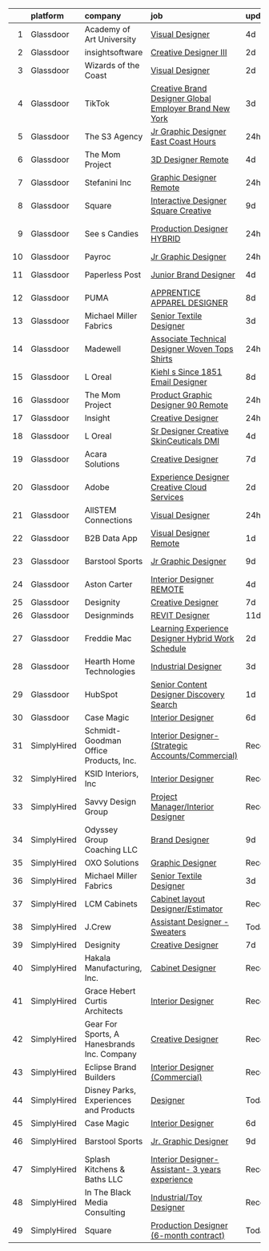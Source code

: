 

|    | platform    | company                                     | job                                                                                                                                                                                                                                                                                                                                                                                                                                                                                                                                                                                                                                                                                                                                                                                                                                                                                                                                                                                                                                                                                                                                                                                                                                                                                                                                | update_time   | location           |
|---:|:------------|:--------------------------------------------|:-----------------------------------------------------------------------------------------------------------------------------------------------------------------------------------------------------------------------------------------------------------------------------------------------------------------------------------------------------------------------------------------------------------------------------------------------------------------------------------------------------------------------------------------------------------------------------------------------------------------------------------------------------------------------------------------------------------------------------------------------------------------------------------------------------------------------------------------------------------------------------------------------------------------------------------------------------------------------------------------------------------------------------------------------------------------------------------------------------------------------------------------------------------------------------------------------------------------------------------------------------------------------------------------------------------------------------------|:--------------|:-------------------|
|  1 | Glassdoor   | Academy of Art University                   | [Visual Designer](https://www.glassdoor.com/partner/jobListing.htm?pos=121&ao=1136043&s=58&guid=00000181096f29c3a9a24cf2bbc56427&src=GD_JOB_AD&t=SR&vt=w&cs=1_c6074a41&cb=1653720689518&jobListingId=1007887273409&jrtk=3-0-1g44muafqq06s801-1g44muag6j45a800-e26ba85fdd71777b-)                                                                                                                                                                                                                                                                                                                                                                                                                                                                                                                                                                                                                                                                                                                                                                                                                                                                                                                                                                                                                                                   | 4d            | Remote             |
|  2 | Glassdoor   | insightsoftware                             | [Creative Designer III](https://www.glassdoor.com/partner/jobListing.htm?pos=114&ao=1136043&s=58&guid=00000181096f29c3a9a24cf2bbc56427&src=GD_JOB_AD&t=SR&vt=w&ea=1&cs=1_8e394755&cb=1653720689517&jobListingId=1007892557322&jrtk=3-0-1g44muafqq06s801-1g44muag6j45a800-edb5219fd768963e-)                                                                                                                                                                                                                                                                                                                                                                                                                                                                                                                                                                                                                                                                                                                                                                                                                                                                                                                                                                                                                                        | 2d            | Raleigh, NC        |
|  3 | Glassdoor   | Wizards of the Coast                        | [Visual Designer](https://www.glassdoor.com/partner/jobListing.htm?pos=120&ao=1136043&s=58&guid=00000181096f29c3a9a24cf2bbc56427&src=GD_JOB_AD&t=SR&vt=w&ea=1&cs=1_7db81cc6&cb=1653720689517&jobListingId=1007893079725&jrtk=3-0-1g44muafqq06s801-1g44muag6j45a800-b185e27c67875b10-)                                                                                                                                                                                                                                                                                                                                                                                                                                                                                                                                                                                                                                                                                                                                                                                                                                                                                                                                                                                                                                              | 2d            | Renton, WA         |
|  4 | Glassdoor   | TikTok                                      | [Creative Brand Designer   Global Employer Brand   New York](https://www.glassdoor.com/partner/jobListing.htm?pos=115&ao=1136043&s=58&guid=00000181096f29c3a9a24cf2bbc56427&src=GD_JOB_AD&t=SR&vt=w&cs=1_4b117363&cb=1653720689517&jobListingId=1007887843036&jrtk=3-0-1g44muafqq06s801-1g44muag6j45a800-510ffd380d9b2fa2-)                                                                                                                                                                                                                                                                                                                                                                                                                                                                                                                                                                                                                                                                                                                                                                                                                                                                                                                                                                                                        | 3d            | New York, NY       |
|  5 | Glassdoor   | The S3 Agency                               | [Jr  Graphic Designer  East Coast Hours ](https://www.glassdoor.com/partner/jobListing.htm?pos=102&ao=1110586&s=58&guid=00000181096f29c3a9a24cf2bbc56427&src=GD_JOB_AD&t=SR&vt=w&ea=1&cs=1_6953104e&cb=1653720689515&jobListingId=1007898074814&cpc=BCC169F53084E245&jrtk=3-0-1g44muafqq06s801-1g44muag6j45a800-bbfbbadaae3f53c1--6NYlbfkN0Dx_v1g2F9XmSVJlQ0p8WOO-7nqua9RDwBeeRYQYjFgz9sVt_v-2uqk2iltN6N_jVh84Lrmr5mdVAkqJOKud_P0otb9BgsL9lBwfA_y52FwZTHSso0Fxl5AyN5QLUscQnxEEZVqWBzH3CbjfVtB9i6DGb--tKA7bUpDbVKEP4it-lR8Zb6n-ILmlmAcQCSLEVrSQcV5ulLXGDRh59oxTRTJPdMCBv6iuCApeoQzd1E0LHkvKoEiGon9d57_crJgqiT5v8bEJYra5L95rtEsewvJCJCVEc98ZDdPG_DLEwjMFagnAm5T5_ULKWjuerdCYqfOkSHBuGuUiN9RCHIA6z8JO5Wm1N3TCSk3uR5txp8NgtaCLZ07HqJ_v0pinYtAYohjas4plEkzzjqef5Smupgd2aMIkQecYMTraHJveW5Zz0jaoeyodiH3DAcdVcp4RoWvikt6l2yTSaOKuLlEtQEXoozWgrpv3psejWEDus6GGuXoxzhMSpq0w2ndIiyY6xE%3D)                                                                                                                                                                                                                                                                                                                                                                                                                                                   | 24h           | Remote             |
|  6 | Glassdoor   | The Mom Project                             | [3D Designer  Remote ](https://www.glassdoor.com/partner/jobListing.htm?pos=109&ao=1110586&s=58&guid=00000181096f29c3a9a24cf2bbc56427&src=GD_JOB_AD&t=SR&vt=w&cs=1_52d197ea&cb=1653720689516&jobListingId=1007886436167&cpc=F4EED0218A761C36&jrtk=3-0-1g44muafqq06s801-1g44muag6j45a800-fe33e103591b5056--6NYlbfkN0BDp_epf89aHDQhKpPegNJQ_ldQpEFZQsM9OcONMGxWx6pU56EKHF58QjVdAUvn2gUYcPg_V_x2WniXDrLP5VbIg-rC7mn1Qy9RfkkiAlqY2LRlM7LOfznOL0U9ebP1K6YLZBAg65pGuRKYjpedu-NlOQZOIHmkh8Te1-zQoEt64m0csjzpD9zS5AWTEudqbrcwj-wWqvgRG7RQjXqNRJM1ax-8LzNBBMVOigB-dfH4ehsmNBaVTApkChGtuk0JDp1IryrXxwUEjSC8djsUcFUHgJW2yp4K9HZ8FhIJNnx-p2OzghXnAbhmQcBToniUpf-NLmPW8UNNc-75d36xDG9DaUPm7F8rzPso5vJPvDAMLTXz4SzrrEa9cnWs5hbqMbEj6-ihxPKtHgxnh4sZDELK3OUC52W0vF_SeELZHbA0HLuJ4kaxdlyduNKMAlzdCEMjlzRR6KnaAsHzLBEl-pq5D_r3W9N4d1wexKG09_OLk0a_S8qc9LYg-MfrvH5wPxGEpcj1Ks2QO9Dx7lJf1RJ0l5PUjlHHqxwlCGiK1HC4GscDMaSxRDzhtErFikYDkm0%3D)                                                                                                                                                                                                                                                                                                                                                                                                           | 4d            | Seattle, WA        |
|  7 | Glassdoor   | Stefanini  Inc                              | [Graphic Designer  Remote ](https://www.glassdoor.com/partner/jobListing.htm?pos=116&ao=1136043&s=58&guid=00000181096f29c3a9a24cf2bbc56427&src=GD_JOB_AD&t=SR&vt=w&ea=1&cs=1_0ac15425&cb=1653720689517&jobListingId=1007899547144&jrtk=3-0-1g44muafqq06s801-1g44muag6j45a800-420d0ffac65c912e-)                                                                                                                                                                                                                                                                                                                                                                                                                                                                                                                                                                                                                                                                                                                                                                                                                                                                                                                                                                                                                                    | 24h           | Dallas, TX         |
|  8 | Glassdoor   | Square                                      | [Interactive Designer   Square Creative](https://www.glassdoor.com/partner/jobListing.htm?pos=126&ao=1136043&s=58&guid=00000181096f29c3a9a24cf2bbc56427&src=GD_JOB_AD&t=SR&vt=w&cs=1_950dbef3&cb=1653720689518&jobListingId=1007875130559&jrtk=3-0-1g44muafqq06s801-1g44muag6j45a800-a5bca658c1845c24-)                                                                                                                                                                                                                                                                                                                                                                                                                                                                                                                                                                                                                                                                                                                                                                                                                                                                                                                                                                                                                            | 9d            | Philadelphia, PA   |
|  9 | Glassdoor   | See s Candies                               | [Production Designer HYBRID](https://www.glassdoor.com/partner/jobListing.htm?pos=125&ao=1136043&s=58&guid=00000181096f29c3a9a24cf2bbc56427&src=GD_JOB_AD&t=SR&vt=w&cs=1_497852bc&cb=1653720689518&jobListingId=1007897846018&jrtk=3-0-1g44muafqq06s801-1g44muag6j45a800-cabb71931fbe8df8-)                                                                                                                                                                                                                                                                                                                                                                                                                                                                                                                                                                                                                                                                                                                                                                                                                                                                                                                                                                                                                                        | 24h           | San Francisco, CA  |
| 10 | Glassdoor   | Payroc                                      | [Jr  Graphic Designer](https://www.glassdoor.com/partner/jobListing.htm?pos=127&ao=1136043&s=58&guid=00000181096f29c3a9a24cf2bbc56427&src=GD_JOB_AD&t=SR&vt=w&ea=1&cs=1_e94a3a95&cb=1653720689519&jobListingId=1007899091353&jrtk=3-0-1g44muafqq06s801-1g44muag6j45a800-02d990d4da6ab499-)                                                                                                                                                                                                                                                                                                                                                                                                                                                                                                                                                                                                                                                                                                                                                                                                                                                                                                                                                                                                                                         | 24h           | Remote             |
| 11 | Glassdoor   | Paperless Post                              | [Junior Brand Designer](https://www.glassdoor.com/partner/jobListing.htm?pos=128&ao=1136043&s=58&guid=00000181096f29c3a9a24cf2bbc56427&src=GD_JOB_AD&t=SR&vt=w&ea=1&cs=1_f519834a&cb=1653720689519&jobListingId=1007885983260&jrtk=3-0-1g44muafqq06s801-1g44muag6j45a800-716896f33607e84b-)                                                                                                                                                                                                                                                                                                                                                                                                                                                                                                                                                                                                                                                                                                                                                                                                                                                                                                                                                                                                                                        | 4d            | New York, NY       |
| 12 | Glassdoor   | PUMA                                        | [APPRENTICE  APPAREL DESIGNER](https://www.glassdoor.com/partner/jobListing.htm?pos=122&ao=1136043&s=58&guid=00000181096f29c3a9a24cf2bbc56427&src=GD_JOB_AD&t=SR&vt=w&cs=1_e07e1191&cb=1653720689518&jobListingId=1007877597006&jrtk=3-0-1g44muafqq06s801-1g44muag6j45a800-1f92cbeeece5550b-)                                                                                                                                                                                                                                                                                                                                                                                                                                                                                                                                                                                                                                                                                                                                                                                                                                                                                                                                                                                                                                      | 8d            | Somerville, MA     |
| 13 | Glassdoor   | Michael Miller Fabrics                      | [Senior Textile Designer](https://www.glassdoor.com/partner/jobListing.htm?pos=103&ao=1110586&s=58&guid=00000181096f29c3a9a24cf2bbc56427&src=GD_JOB_AD&t=SR&vt=w&ea=1&cs=1_a715699d&cb=1653720689515&jobListingId=1007890097618&cpc=9DC6E4D8324653EE&jrtk=3-0-1g44muafqq06s801-1g44muag6j45a800-1199109f65cb0bc2--6NYlbfkN0Aa_Hwcb3A6wpbuysl_ekJeGPboXr2ELun7xWY3K7GOUB81oL_2bkKwlTZQqeaFZL6HZmTjTPZMZY4XhyVatta2lrF2HKWjEMO7NmKWkaX_4pSqjZqGKpbAyvV2h-8O8hKnl7Pxc2rFv7aq49SjMN5Aiiv2jJb8QJjJF_B3ihQ4lvnzf6-H_HXf6-TL3ZVvbqf8mctwMf2NmtGh0zaPTLnuXJUn_ZUrzphWB-9hblUiRUZOPipezrti75JJ6ts5emby1lsXZSSNjKxQkuyABQcMz4-QiwWGZp-hoctoFaXxmmVS4x4RdgQhZSDTIWfzWF37Ax5tO-Kfc5qpxGU5A4Szj69sDQAmfogiL_7tjlufVZrBrcfnH-JBwOlTJue8G6R8v8MavXDHNzjq9mq99tbXaXYG3KIMGGl7eh2A1CjcFWofgOuDt_1Q0_35KnHmgUrNqiG0zn1VVIuJsFw6nZcVVbjBIetNcgExts_GMY2EF0gucf9MFn0YrhIX0n8r0SA%3D)                                                                                                                                                                                                                                                                                                                                                                                                                                                                   | 3d            | Remote             |
| 14 | Glassdoor   | Madewell                                    | [Associate Technical Designer   Woven Tops   Shirts](https://www.glassdoor.com/partner/jobListing.htm?pos=130&ao=1136043&s=58&guid=00000181096f29c3a9a24cf2bbc56427&src=GD_JOB_AD&t=SR&vt=w&cs=1_c3377a3a&cb=1653720689521&jobListingId=1007899616888&jrtk=3-0-1g44muafqq06s801-1g44muag6j45a800-037e6a65affef569-)                                                                                                                                                                                                                                                                                                                                                                                                                                                                                                                                                                                                                                                                                                                                                                                                                                                                                                                                                                                                                | 24h           | New York, NY       |
| 15 | Glassdoor   | L Oreal                                     | [Kiehl s Since 1851   Email Designer](https://www.glassdoor.com/partner/jobListing.htm?pos=106&ao=1110586&s=58&guid=00000181096f29c3a9a24cf2bbc56427&src=GD_JOB_AD&t=SR&vt=w&cs=1_a056d2ff&cb=1653720689516&jobListingId=1007876470037&cpc=F41FEAB56D215062&jrtk=3-0-1g44muafqq06s801-1g44muag6j45a800-902396de1ad4f4dc--6NYlbfkN0B--xwTx5z5GtX4kwB4PKln9ei78TGhUZ0jXbBonS0qzEhzYeEaBt0GkTPTcdrr5MkwfEuVxWaOr3Is1kbmQZ2DAD4ClMPc-yn3JpD7x7v7RYY28eYxXO82lULBBDGb4-99ip-IijkAhZuPUPnS0SrP2p0gjyPdS6vGavsR2Nm4pgZ0qroX6D6UlWOmvVvD6Iputikolt20f6Va2cGr1vvTQqa1z6todez9Rlwqv3mWx-asDzrH9KwCz8myWMdDGpoRRTVyMYuCE1CfoMoyoRHnCaF8R-e0tBaJVN9UXJIO0UALY_9oNPV90tz6DBw645w-ThdhVTux31pMDDvFd370z_cB8dyRGKaG68JzSFK3LYoEYzIs8h3WjY61GD9T0mwTi7wNGxBjjX25MAziv3J4va6woS4YbhcP1rDfheXnG3KRd_Ujl94Lb7Lq80RxNFkXO_YjivthKPUkkt9XeZAQ5I5k1HSQl74EdIdl17B7q-xlmwPJIhtzZxBUjgrdemvSJry0P3QxsVRnR2nUD8U2-RkdnSm7ZR8%3D)                                                                                                                                                                                                                                                                                                                                                                                                                            | 8d            | New York, NY       |
| 16 | Glassdoor   | The Mom Project                             | [Product Graphic Designer  90  Remote ](https://www.glassdoor.com/partner/jobListing.htm?pos=110&ao=1110586&s=58&guid=00000181096f29c3a9a24cf2bbc56427&src=GD_JOB_AD&t=SR&vt=w&cs=1_e8e79571&cb=1653720689516&jobListingId=1007899139587&cpc=C4A69CCDBB3B9599&jrtk=3-0-1g44muafqq06s801-1g44muag6j45a800-8f972a73e4a251d3--6NYlbfkN0BDp_epf89aHDQhKpPegNJQ_ldQpEFZQsM9OcONMGxWx6pU56EKHF58QjVdAUvn2gWAVLBNd8LL8yfWO5PBHaifhCCFCjxn10zBIZqHwBqcVUS-7lf5hWd6YayNeSN1bShAZ_26VIFwGa203tcS7jhxo0svTWeyu0XMzOIeiH2VWZyrxph1JiPGdgVBkS0hfX6jVA6ATJVq7Ayq53StH-LgJhfJjNiNt_RvygVdWdVR7S1xyjJhntEF0xCB9Is9nmjjYfkXghpcE49EnztcDcP5rYDs35hQPBzrmWxQAiV2Ti96hSYDNornfbY2I6Le9ZoNyhkijUJJmy3-Ip7XGOf7gr2tt-ae1BvXMjrqv7GhGeWVx7Jgsr_Ff9OdC42ZpjOdGL9LoaCSqc3zZKW_ZNwI2M_6TKEZX5uUf-bf3YcVcqwaIuZng2sU8GERxLMCQKg9wPNZEvE1InyLxbV8ZzK209Jz4goBMiZf7KPSkQprNV_gjkLVw78BZx3E2h1YjensQcD8REs2eL8wDSofwMEIKFMoPjwu6UlQERNR459rEBkVPQDiLukZVSucJwDPW5k%3D)                                                                                                                                                                                                                                                                                                                                                                                          | 24h           | Beaverton, OR      |
| 17 | Glassdoor   | Insight                                     | [Creative Designer](https://www.glassdoor.com/partner/jobListing.htm?pos=118&ao=1136043&s=58&guid=00000181096f29c3a9a24cf2bbc56427&src=GD_JOB_AD&t=SR&vt=w&ea=1&cs=1_3489464e&cb=1653720689517&jobListingId=1007899240588&jrtk=3-0-1g44muafqq06s801-1g44muag6j45a800-f409c4328164d839-)                                                                                                                                                                                                                                                                                                                                                                                                                                                                                                                                                                                                                                                                                                                                                                                                                                                                                                                                                                                                                                            | 24h           | Chicago, IL        |
| 18 | Glassdoor   | L Oreal                                     | [Sr Designer   Creative  SkinCeuticals DMI](https://www.glassdoor.com/partner/jobListing.htm?pos=105&ao=1110586&s=58&guid=00000181096f29c3a9a24cf2bbc56427&src=GD_JOB_AD&t=SR&vt=w&cs=1_fbc06831&cb=1653720689516&jobListingId=1007886305081&cpc=AC285F3A3ECA6BB0&jrtk=3-0-1g44muafqq06s801-1g44muag6j45a800-e6eac99937db40e6--6NYlbfkN0B--xwTx5z5GtX4kwB4PKln9ei78TGhUZ0jXbBonS0qzEhzYeEaBt0GkTPTcdrr5MlH3oKnMKGhHd2NXLeqrBvqslxtNpxw-8G--dlupyqIldLPcp8lafgZMgikuleO9-yg3Nu16N6aB1EIx44OVizWHVMWH0r_LZsUG9UwjeZ00lK_HzYyTUNlf7XWJBTifLCxU643wBH_2Ts1JRherXGX7wFiypi9SGZ2wga7I0N2k1Ur2P3WDo5p6ZlWLNFAdM-UjfPZDsxe6D-58KxpYANxuRFIGK64eHoXGCarvUM_m12rJxJ24L3AhqQalCxG_7OhNCqHKueQTChDUE4RAy_d3sj0X_dpenKr8bwrSqszGdGqBcHB2yDU-t9ZGEA1aTdwwn6lybvjcvLHhfekcnQeyEW_N_PE-mawM0SEhBvjezE3EtyZ5X4gbDjvONYtpKWkrnSmg5tExeJLP1BUg9xXpwxwzIj-a4Qx2wmcVKB6x4ML5HlMVJrHlJFY-ogV0PqlKqgwWTafcDbijyXqU9_jsuqsCLGTURo%3D)                                                                                                                                                                                                                                                                                                                                                                                                                      | 4d            | New York, NY       |
| 19 | Glassdoor   | Acara Solutions                             | [Creative Designer](https://www.glassdoor.com/partner/jobListing.htm?pos=113&ao=1110586&s=58&guid=00000181096f29c3a9a24cf2bbc56427&src=GD_JOB_AD&t=SR&vt=w&ea=1&cs=1_ba0887b8&cb=1653720689517&jobListingId=1007879608048&cpc=3BA4CE39D5B5DEF5&jrtk=3-0-1g44muafqq06s801-1g44muag6j45a800-0ac0c45c099c8b67--6NYlbfkN0BQuJXpfawXtfhwzLerQhC04iCxGrelUvn_xttDeop7CMmG32gURwRxtmLdzLGxgETxPodZMGtj9QJRFwEQtmb3KYEwr2xt6RRPJX9Ig87j63-SHSr0C8cpPiKpZ6aOtt0PzgQgYGnYWcpwsv48Tpk8jHbyqEsJDxJOfupYf3JAAyr-D4EkO8f3xWeOpm-sGtG0ZkasZV_6wrd1abEJWUrOQ1pcWk8FUFIm39Or7Js6am5Ic-UefdgbcTcBngfYR3W9JVNSEcPqNEYrbLKI6NHl2_H8Het6zSV1SYA_SbZIJzkzJksSwGJ1RdWWhfH1xVligcG4YuXeKnnVpmTR2xjhRUC4X25AsSivMQsrL1urN4ffMwQV-LcoXHjyTrBkYVnGGO1at4sZhVJRzBhICwohSdx5BlxY7oQMmPKQMFZWq6NL6dDIiOUJOEVJc36wG8MUZY9ZJHoyx8gvPfMy6c2uLUjcR14EQqlcjCRjIz8I3OZUYhc3lebW1A3RiGttmZ7vjACKYYWkzClxb68aAMRrhSnEBzyqitJ8Z_5a9mmg7rX0ePRonIHtnEeu--qOV7PPA9rmmDLDL8i6KkjLcw4l9jD-NUbnZam2TNzQmLVXaarLCEbeTpExLatP_egSq0ewM-5_7ffK5C-AGrsHzPtbWt7_ET4-hJWdXUvl4d9k3D0SOh5jVnfyLhDSskt8cfdPe4GcS_r1WIqc56vjKuv6)                                                                                                                                                                                                                                                       | 7d            | Kissimmee, FL      |
| 20 | Glassdoor   | Adobe                                       | [Experience Designer  Creative Cloud Services](https://www.glassdoor.com/partner/jobListing.htm?pos=117&ao=1136043&s=58&guid=00000181096f29c3a9a24cf2bbc56427&src=GD_JOB_AD&t=SR&vt=w&cs=1_c63292b5&cb=1653720689517&jobListingId=1007892608813&jrtk=3-0-1g44muafqq06s801-1g44muag6j45a800-64368186b39e322b-)                                                                                                                                                                                                                                                                                                                                                                                                                                                                                                                                                                                                                                                                                                                                                                                                                                                                                                                                                                                                                      | 2d            | San Francisco, CA  |
| 21 | Glassdoor   | AllSTEM Connections                         | [Visual Designer](https://www.glassdoor.com/partner/jobListing.htm?pos=112&ao=1110586&s=58&guid=00000181096f29c3a9a24cf2bbc56427&src=GD_JOB_AD&t=SR&vt=w&ea=1&cs=1_7ad4cbd6&cb=1653720689517&jobListingId=1007899657868&cpc=AC285F3A3ECA6BB0&jrtk=3-0-1g44muafqq06s801-1g44muag6j45a800-106462cd46e89539--6NYlbfkN0Akmm0SHSm6KXMG3PLe28cvsql5ALZY-VGg2iXYcU3b0w4uAnFgzT5Ra8lcIzFNLUVJ_Vrg6DMrlCvoV0VETC6rERSPCpCmwaSW2zIQvOdXjWiSdZn8d7wOrZHbimuG0gg9vOQBu7U-BifMAPlIdnbWJyjPiT8FgqTD76ywH5haPb106cYFMPjgxfCIaiSpyGOAR7A1GZjWtwtlixaeMv13iLHtinL6ao2aivtUJ9bxgEN-01cjzX89U6tK7uJXyQKCQUtevDwmPM3zO0M9NSUhA8x_AZt3W0aahZff9QgGFjWx0LLLveS8h4eDPYTcznlgByGTR-8-DfVvjjB0Ub9emGEIrId9XGnTkiJQBA2kpprN6SOUkc7pBoR734YAnlWeYy7RQUJG8mmIbccvW7ZjW8ez4BHW9-KSeSBPyu0rag1a9dINLzrHSks64-JCJVTa8rEOcp-QsJP0y3JIEEDMCeYHbI4dhYzRolfoxjKVEk0D0gPasfuWt1BQ8PHpkAHPEQKbr_QxOQgc0KsTBJNED9PpYCKDqDWrIwrvvC-szl5bE7M_vC9MOLHM36FjxpQ%3D)                                                                                                                                                                                                                                                                                                                                                                                                           | 24h           | Bellevue, WA       |
| 22 | Glassdoor   | B2B Data App                                | [Visual Designer   Remote](https://www.glassdoor.com/partner/jobListing.htm?pos=108&ao=1110586&s=58&guid=00000181096f29c3a9a24cf2bbc56427&src=GD_JOB_AD&t=SR&vt=w&ea=1&cs=1_25b31794&cb=1653720689516&jobListingId=1007895358545&cpc=1CBFC3E34E2A31FF&jrtk=3-0-1g44muafqq06s801-1g44muag6j45a800-2b650a666bd4434d--6NYlbfkN0AFCFO55fpwWo6oa9JKI3JcI2oWVPcccBj9Y6s5O2226Dvh15T1RmiKUF6Bkk2Tk4YzTqbDOnNj8uto7K0dZogDk1LOR8Gu8UbLMHQJLGb5rWz_5Vgn55c7JuBoCrO1KiMnFe2LZ3Jqidb1csqkak-eb5ec-9jKbFqa7O0oCkzY4LOMfYKODAmOT8lqDZuSQ83AViK8Bfj8Na149O0ISBqLtMxmYSEDMLpE5UYUXtrdtJ6UCr8Uf_gGuXTFU1QHc_-JHHTRI70haTQiJLBttOFelmsEqrvw8jnrmCH2Yo3HflDc1VjCvpRqnIqp9ye4DghjNS6sE0pJqExqCZFUySB7gSCBazVb8cU6oK5YfHZbHP2hS-atJa2abvHRgs6T-GHlzeO-CbprrW7n78oX85fZcZfEQNcnMT0M_Erp-Nc8VimP9s-b0Hqop2oZ4dEFqTlzp-dgPKuW_Y_o0JbunYcflJ1Qd4f2Knlp5ZjXwwWbbbR4ez6kmbCJaRrQyiCoMY9p-Gq1M0Y6hQ%3D%3D)                                                                                                                                                                                                                                                                                                                                                                                                                                                    | 1d            | Remote             |
| 23 | Glassdoor   | Barstool Sports                             | [Jr  Graphic Designer](https://www.glassdoor.com/partner/jobListing.htm?pos=123&ao=1136043&s=58&guid=00000181096f29c3a9a24cf2bbc56427&src=GD_JOB_AD&t=SR&vt=w&ea=1&cs=1_f565a30e&cb=1653720689518&jobListingId=1007872983217&jrtk=3-0-1g44muafqq06s801-1g44muag6j45a800-7fb119ac1993d3bd-)                                                                                                                                                                                                                                                                                                                                                                                                                                                                                                                                                                                                                                                                                                                                                                                                                                                                                                                                                                                                                                         | 9d            | New York, NY       |
| 24 | Glassdoor   | Aston Carter                                | [Interior Designer  REMOTE](https://www.glassdoor.com/partner/jobListing.htm?pos=111&ao=1110586&s=58&guid=00000181096f29c3a9a24cf2bbc56427&src=GD_JOB_AD&t=SR&vt=w&ea=1&cs=1_da18e75c&cb=1653720689517&jobListingId=1007886829637&cpc=AC285F3A3ECA6BB0&jrtk=3-0-1g44muafqq06s801-1g44muag6j45a800-5f6dd003665b40dd--6NYlbfkN0ChYVx_I3yfZ_JDY3EFoivtqvi_stwnZ_kRt8Dowt_l_d1ydueao4NEv8X4QANiVn_b-rJMh9M7b-Il2u3lZurMus741F51D7GPTM4YYZWuUXzBGreMEqAKl2bm6PoEUuFWttVXZSXSP9wb-dIZUIHi-YHjmdbd-GNmkUBeYK3DIuSf6A9y58b1NE0VoqgEyCJnDBKhUsLpLxlegXf0nhjVbbJTlR8KyT0_KdZxIj96rtZXi2pyYYXB-oZUs1bY4vWhJSDF-hhyvJAIBmhcBJtI7JGHavXlu-GfP9ZCq7gzthODpuPnmQ3wEvOtpJbf3sPSi7CSykW_wNLYzkgQyBZQUtL1pvjAcseiC4SBg_A8FuCbuijY92BFFXMBrJphDrrlRTUq-rq7pS0DruZNiHmld_358rMpA76i26SjXbYKaXuBghujp0eZNFTrBDSVpQj2EMp4QdGmhIE3vBF3CLZQc69_mkogw019bP676a2K-82z7jS8wBHS2upt4BP7gvdsAkRxzTRbyIh-UK2fonnJHFFHDfTy_Rwd8p7KHC1223aDhTrpcuHwVikbLO0nvN1TWaMZL0FI0oLXNvkt_DbRLniyUmeIevMxkP8zAGz5847Bu5XWR3q56Eqko4cO4YR0fIqv38F2YWBleAmPkBwEQcp05HqXw3bGMej2ERoU4ysKMW4xnkg80Jc8ND_1dBDsosyu83Lu5xfh03EkFgviIyDOIN9yiOvcobK2aqCnCt3wwamLxudxJrDdxIUvdtlMb0WmhlF6EkNYb9hGHnsOi0NKidMlq6c3mM3k0eRKuFFw5xJBzHjQU7AI6XwbyaKmnV2wjaVthXJXGliYDQThySSd_zHFCq-dgQ2F6PaiWx3UhMzzkLcAyqoGMEgde6pMCAEeNDQpIMoObO74zQ_dCf8Bso9pK4XUZBJqDqLbkHGfv_Ihhl8gHUt0lr-SXnc%3D) | 4d            | Seattle, WA        |
| 25 | Glassdoor   | Designity                                   | [Creative Designer](https://www.glassdoor.com/partner/jobListing.htm?pos=119&ao=1136043&s=58&guid=00000181096f29c3a9a24cf2bbc56427&src=GD_JOB_AD&t=SR&vt=w&ea=1&cs=1_0d32cc61&cb=1653720689517&jobListingId=1007880474518&jrtk=3-0-1g44muafqq06s801-1g44muag6j45a800-bdbcdad92f10c625-)                                                                                                                                                                                                                                                                                                                                                                                                                                                                                                                                                                                                                                                                                                                                                                                                                                                                                                                                                                                                                                            | 7d            | Remote             |
| 26 | Glassdoor   | Designminds                                 | [REVIT Designer](https://www.glassdoor.com/partner/jobListing.htm?pos=101&ao=1110586&s=58&guid=00000181096f29c3a9a24cf2bbc56427&src=GD_JOB_AD&t=SR&vt=w&ea=1&cs=1_391ad4ec&cb=1653720689515&jobListingId=1007867689176&cpc=8AC01DCC8FF2DC38&jrtk=3-0-1g44muafqq06s801-1g44muag6j45a800-6037e18d99035dbc--6NYlbfkN0AgtJyK_mEgm6Ks_13l5EY6Ww8M__6-LUAHFTnOAsRmGzvjb9BzxYsGSQCKtO9_2sqJaVS_feTih11JTo9k9ZZMSaRP2PVh-JHlmczoZsuB8_w8alTCtbKqFJqB_HYSnVBfQodnMTYqQQK2tb6Hidm-46YVRbrdVgJ36DcQBbfANKZvPVdoNDLgZTBAz0_dQPA9dHcKdHQGCYFxWjxR4qp96rq2oxIDScTfuw94Nfb4BTfLy4Sa3AQo7Q6LucmJ95w11G2bwIshuC7wQE_7K-vSMY8b_Hn-4vH6onCpuwjRc6y3f5WNN_R4Q6Izis98n0vJtKEgGnrZ4AauiTQG4ig_k3T7f1ZRXHjPGqOTwRTJI4r6xzyYxlBrfjaTpaMk3sjRWtVDvirCbchHnLjkUk6dN3OSjqFr2xgsV9MpxSLa2I7_1mbEDM5tvdEOOkiQ2Y1wKxDwwlnCfeMz3mE8vIPdhcVSKhBiqWRO02kCopbTT-66yPtZ6sx8kpVAsANod7M%3D)                                                                                                                                                                                                                                                                                                                                                                                                                                                                            | 11d           | Remote             |
| 27 | Glassdoor   | Freddie Mac                                 | [Learning Experience Designer  Hybrid Work Schedule ](https://www.glassdoor.com/partner/jobListing.htm?pos=104&ao=1110586&s=58&guid=00000181096f29c3a9a24cf2bbc56427&src=GD_JOB_AD&t=SR&vt=w&cs=1_8b596f0c&cb=1653720689515&jobListingId=1007892436688&cpc=F583A5AE0DDDFE3A&jrtk=3-0-1g44muafqq06s801-1g44muag6j45a800-42e6f3fa2eea0d00--6NYlbfkN0BRbY23MpHuD_kgIf5jf2sHAXgp_p55tjlayGMIQ0Pgo42XGytGdrymTcX7GHG7yUKECY9IBosNSRU2MFlaDspwGJD-h7hMusnKwTyi9MoXN-0_nMhRIaFL8Grm-fBBaWR6xvlaQJeIRZEwio0aTxwDeRGUov1j4MWH1IqsEcxMpULaf0Gwwwt5z5XI3X1vpgspYYuRPBswfdBy7mPIC6SGwjcGWvHjKZZnM11jeFgMGc7tWQj8y7WxDPalx99ngFLOoIaWclfEJLffWf8lEecbNQiJLhmz_P33yjRcyWMJd4TUHq3iiYNE2eFI3HNgQQD8qWzAn5BMSdoqz8m932rwF5_OSoIyMtvhJNp5mTQR7EDrvC2B-MlsEtSyQLUiVfEYrakm0i6P5iYeqpli79BDeH1XGsHjwRmtX9axLL8mzYQJuf2kxye7wiAanHT2k7v-91Fy8Qhbe4BvKHXpOfIvJPQWGgpT5JdTl_-BjaCD_a90zYsnDEWvYlmXJINh62v6-l-N4cJiXo3eUlY0UpDWdEk_aFqdExzGZA4KUEzwTGDm-jbp4wgDd3EEK_Tq7hwnZcyY9K-JOybrn6IK-kHbXK53aWrjWM9UL1yZjTGY36-xRdnJdccdOADr5IT5FhaoBKnkOh25eg%3D%3D)                                                                                                                                                                                                                                                                                              | 2d            | McLean, VA         |
| 28 | Glassdoor   | Hearth   Home Technologies                  | [Industrial Designer](https://www.glassdoor.com/partner/jobListing.htm?pos=107&ao=1110586&s=58&guid=00000181096f29c3a9a24cf2bbc56427&src=GD_JOB_AD&t=SR&vt=w&cs=1_6081b6f1&cb=1653720689516&jobListingId=1007889895687&cpc=AC285F3A3ECA6BB0&jrtk=3-0-1g44muafqq06s801-1g44muag6j45a800-00aa02503b3a55a9--6NYlbfkN0Ac4GytoO11VClo045N0ecdEWRgJer_RMP04kXN0LmN8EFhXTLNWz5KqMP6AVq6RvYi957Gyxh0S-XFZN5wQQ8PQ3ZQWX-cvTBmWg8GyyWiOYlDi8JE0WO_afeUs1TMtmBo3V4eSFAlKfP6kpkcL-S06CePqRfBNmjIytTCS7jaCyAS9Qrceum40C5FyZvLHjrr-4MTUIiLR4agAyTJjfYH0BEbcHL8ykTEz5jBs6xGLvLCSkvL2ik07fxUyV54KKt8g5hyDwvNCczR2ZXLqLnf0Gk9rNPXRXAnWCpGitQW3bBOcClx7tRniC9CtBLKJ9cDSYMLXyIoK4p5ycNCOI6bYcLgTMIlf8F9BvVHI_ua6GPfhWkOkmvNP6CRlY0WBkadQKNgEjFDEgE27PNNJfeWvgZekD8R34LtAw7ZSqDQzvLHJUTFIc_3dDpF1u0dRXtFvy17CwMbozwbIAcmSBkNmP0JNwISivqZplz6z0OXp8V-60vBmntQ)                                                                                                                                                                                                                                                                                                                                                                                                                                                                                          | 3d            | Lakeville, MN      |
| 29 | Glassdoor   | HubSpot                                     | [Senior Content Designer  Discovery   Search](https://www.glassdoor.com/partner/jobListing.htm?pos=124&ao=1136043&s=58&guid=00000181096f29c3a9a24cf2bbc56427&src=GD_JOB_AD&t=SR&vt=w&ea=1&cs=1_efbcfc6a&cb=1653720689518&jobListingId=1007895164836&jrtk=3-0-1g44muafqq06s801-1g44muag6j45a800-8c8676a53579eebc-)                                                                                                                                                                                                                                                                                                                                                                                                                                                                                                                                                                                                                                                                                                                                                                                                                                                                                                                                                                                                                  | 1d            | Cambridge, MA      |
| 30 | Glassdoor   | Case Magic                                  | [Interior Designer](https://www.glassdoor.com/partner/jobListing.htm?pos=129&ao=1136043&s=58&guid=00000181096f29c3a9a24cf2bbc56427&src=GD_JOB_AD&t=SR&vt=w&ea=1&cs=1_208d5994&cb=1653720689519&jobListingId=1007881346663&jrtk=3-0-1g44muafqq06s801-1g44muag6j45a800-173badf1b34b5b40-)                                                                                                                                                                                                                                                                                                                                                                                                                                                                                                                                                                                                                                                                                                                                                                                                                                                                                                                                                                                                                                            | 6d            | Remote             |
| 31 | SimplyHired | Schmidt-Goodman Office Products, Inc.       | [Interior Designer- (Strategic Accounts/Commercial)](https://www.simplyhired.com/job/4OHedwTN4UazEGnoPC6h8_xlWEO6PPSP3L1PtGS61C9VgmCMZ0LimA?q=creative+designer)                                                                                                                                                                                                                                                                                                                                                                                                                                                                                                                                                                                                                                                                                                                                                                                                                                                                                                                                                                                                                                                                                                                                                                   | Recently      | Rochester, MN      |
| 32 | SimplyHired | KSID Interiors, Inc                         | [Interior Designer](https://www.simplyhired.com/job/F6XYY5RhMuIupSgbiCXRjLVGiVWL98ueB48iYTaZcnS9gQd70bBNWQ?q=creative+designer)                                                                                                                                                                                                                                                                                                                                                                                                                                                                                                                                                                                                                                                                                                                                                                                                                                                                                                                                                                                                                                                                                                                                                                                                    | Recently      | Springfield, IL    |
| 33 | SimplyHired | Savvy Design Group                          | [Project Manager/Interior Designer](https://www.simplyhired.com/job/YsTVNp6nM336MjEWyi9A2oN5zVIl9wlJWq0tDVxZK_pWOgvFYeDoqg?q=creative+designer)                                                                                                                                                                                                                                                                                                                                                                                                                                                                                                                                                                                                                                                                                                                                                                                                                                                                                                                                                                                                                                                                                                                                                                                    | Recently      | St. Louis, MO      |
| 34 | SimplyHired | Odyssey Group Coaching LLC                  | [Brand Designer](https://www.simplyhired.com/job/KMk5IN8nW-ddWNlJA761_eAsYVtwLKNm_uOZ0DmBkbHyTe1NRKFrfA?q=creative+designer)                                                                                                                                                                                                                                                                                                                                                                                                                                                                                                                                                                                                                                                                                                                                                                                                                                                                                                                                                                                                                                                                                                                                                                                                       | 9d            | Remote             |
| 35 | SimplyHired | OXO Solutions                               | [Graphic Designer](https://www.simplyhired.com/job/BXUyWLRJM5GqlXxmpwBw-g_A_qs7M6-f7IDZTvQqqHxFROKtKw3p1Q?q=creative+designer)                                                                                                                                                                                                                                                                                                                                                                                                                                                                                                                                                                                                                                                                                                                                                                                                                                                                                                                                                                                                                                                                                                                                                                                                     | Recently      | Adobe, AZ          |
| 36 | SimplyHired | Michael Miller Fabrics                      | [Senior Textile Designer](https://www.simplyhired.com/job/pKpLMSNOBYfk5cYrOaG7qEwwgg0nkFCy2Rmz4w4rRoMG4hn9jKOwmw?q=creative+designer)                                                                                                                                                                                                                                                                                                                                                                                                                                                                                                                                                                                                                                                                                                                                                                                                                                                                                                                                                                                                                                                                                                                                                                                              | 3d            | Remote             |
| 37 | SimplyHired | LCM Cabinets                                | [Cabinet layout Designer/Estimator](https://www.simplyhired.com/job/DGSlfiUPWVOU_IlQXYWu3NE8c65_nAMngwGpdSuOIPTgYpGha4wvXw?q=creative+designer)                                                                                                                                                                                                                                                                                                                                                                                                                                                                                                                                                                                                                                                                                                                                                                                                                                                                                                                                                                                                                                                                                                                                                                                    | Recently      | Monroe, WA         |
| 38 | SimplyHired | J.Crew                                      | [Assistant Designer - Sweaters](https://www.simplyhired.com/job/-CSRptFNICIoq6U2zfPg_znQgyuthWLCD8mOSQwBPld0UPwwPFkTEA?q=creative+designer)                                                                                                                                                                                                                                                                                                                                                                                                                                                                                                                                                                                                                                                                                                                                                                                                                                                                                                                                                                                                                                                                                                                                                                                        | Today         | New York, NY       |
| 39 | SimplyHired | Designity                                   | [Creative Designer](https://www.simplyhired.com/job/2y9_sik6i-EF5zZIIOtMxcUJ5L_EDFFrJckJ3BbFBjTd0jWKlAiwjw?q=creative+designer)                                                                                                                                                                                                                                                                                                                                                                                                                                                                                                                                                                                                                                                                                                                                                                                                                                                                                                                                                                                                                                                                                                                                                                                                    | 7d            | Remote             |
| 40 | SimplyHired | Hakala Manufacturing, Inc.                  | [Cabinet Designer](https://www.simplyhired.com/job/YilX4Hz9pp4kNiw4JwdNXyf9wOWybFD8sdGbEydyVTfmryDhPTEMlQ?q=creative+designer)                                                                                                                                                                                                                                                                                                                                                                                                                                                                                                                                                                                                                                                                                                                                                                                                                                                                                                                                                                                                                                                                                                                                                                                                     | Recently      | Bend, OR           |
| 41 | SimplyHired | Grace Hebert Curtis Architects              | [Interior Designer](https://www.simplyhired.com/job/P4uYYbTk44YufM37BPFLKpQnRPhgT-TJJnBVKOfPULdXvverRsfOJA?q=creative+designer)                                                                                                                                                                                                                                                                                                                                                                                                                                                                                                                                                                                                                                                                                                                                                                                                                                                                                                                                                                                                                                                                                                                                                                                                    | Recently      | New Orleans, LA    |
| 42 | SimplyHired | Gear For Sports, A Hanesbrands Inc. Company | [Creative Designer](https://www.simplyhired.com/job/2oVHV1MRDDAw-snMzPT9gi-6uvME0MTOHkvv3V2oADLOZT2kK8_ilw?q=creative+designer)                                                                                                                                                                                                                                                                                                                                                                                                                                                                                                                                                                                                                                                                                                                                                                                                                                                                                                                                                                                                                                                                                                                                                                                                    | Recently      | Remote +1 location |
| 43 | SimplyHired | Eclipse Brand Builders                      | [Interior Designer (Commercial)](https://www.simplyhired.com/job/X25uucX0iUyjBPX9LFShukNgRJcESR3zDeCMa0IPzjM9e_VIhYcQrA?q=creative+designer)                                                                                                                                                                                                                                                                                                                                                                                                                                                                                                                                                                                                                                                                                                                                                                                                                                                                                                                                                                                                                                                                                                                                                                                       | Recently      | Johns Creek, GA    |
| 44 | SimplyHired | Disney Parks, Experiences and Products      | [Designer](https://www.simplyhired.com/job/UtpMpQRuiKJCE2hn-sJsJ1IHQSMVHG6Z5OwRSNdpmgq6NzJ2b8oHkw?q=creative+designer)                                                                                                                                                                                                                                                                                                                                                                                                                                                                                                                                                                                                                                                                                                                                                                                                                                                                                                                                                                                                                                                                                                                                                                                                             | Today         | Kissimmee, FL      |
| 45 | SimplyHired | Case Magic                                  | [Interior Designer](https://www.simplyhired.com/job/WAgF14JmswB6TGD-JUfpPD-963ncL4DfuCrtth1pVIXsR89yXGJEBA?q=creative+designer)                                                                                                                                                                                                                                                                                                                                                                                                                                                                                                                                                                                                                                                                                                                                                                                                                                                                                                                                                                                                                                                                                                                                                                                                    | 6d            | Remote             |
| 46 | SimplyHired | Barstool Sports                             | [Jr. Graphic Designer](https://www.simplyhired.com/job/Y4FCpe7Fk3ePIjx5rtw8GJ_lcqAQ7NjV6HkHug89DeJmbte9xR8fEw?q=creative+designer)                                                                                                                                                                                                                                                                                                                                                                                                                                                                                                                                                                                                                                                                                                                                                                                                                                                                                                                                                                                                                                                                                                                                                                                                 | 9d            | New York, NY       |
| 47 | SimplyHired | Splash Kitchens & Baths LLC                 | [Interior Designer- Assistant- 3 years experience](https://www.simplyhired.com/job/t30dbj5IB7x-yTnY9dJM4pTmd6rNRsSyE9deGoybzxhRlvzfHNAB3A?q=creative+designer)                                                                                                                                                                                                                                                                                                                                                                                                                                                                                                                                                                                                                                                                                                                                                                                                                                                                                                                                                                                                                                                                                                                                                                     | Recently      | Newnan, GA         |
| 48 | SimplyHired | In The Black Media Consulting               | [Industrial/Toy Designer](https://www.simplyhired.com/job/agciAXD17-kSvNUfg13HSneNBGZNIBQZOtRTGf_zFYfWbIS_M-kULg?q=creative+designer)                                                                                                                                                                                                                                                                                                                                                                                                                                                                                                                                                                                                                                                                                                                                                                                                                                                                                                                                                                                                                                                                                                                                                                                              | Recently      | Remote             |
| 49 | SimplyHired | Square                                      | [Production Designer (6-month contract)](https://www.simplyhired.com/job/UiHG-yID_JENfycKG9Bbsff_A5GGS9H3eIjuqxWG2HSsOPHDoFW2vA?q=creative+designer)                                                                                                                                                                                                                                                                                                                                                                                                                                                                                                                                                                                                                                                                                                                                                                                                                                                                                                                                                                                                                                                                                                                                                                               | Today         | Remote             |